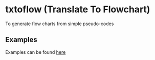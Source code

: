 # txtoflow (Translate To Flowchart)

To generate flow charts from simple pseudo-codes

## Examples

Examples can be found [here](examples/)
